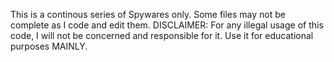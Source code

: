 This is a continous series of Spywares only. Some files may not be complete as I code and edit them.
DISCLAIMER:
For any illegal usage of this code, I will not be concerned and responsible for it. Use it for educational purposes MAINLY.
